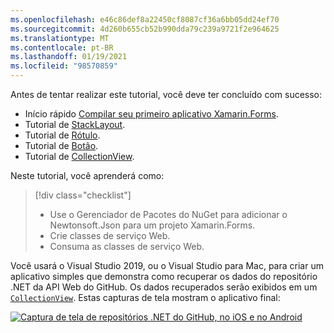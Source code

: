 ```yaml
---
ms.openlocfilehash: e46c86def8a22450cf8087cf36a6bb05dd24ef70
ms.sourcegitcommit: 4d260b655cb52b990dda79c239a9721f2e964625
ms.translationtype: MT
ms.contentlocale: pt-BR
ms.lasthandoff: 01/19/2021
ms.locfileid: "98570859"
---
```

Antes de tentar realizar este tutorial, você deve ter concluído com sucesso:

- Início rápido [Compilar seu primeiro aplicativo Xamarin.Forms](~/get-started/first-app/index.md).
- Tutorial de [StackLayout](~/get-started/tutorials/stacklayout/index.yml).
- Tutorial de [Rótulo](~/get-started/tutorials/label/index.yml).
- Tutorial de [Botão](~/get-started/tutorials/button/index.yml).
- Tutorial de [CollectionView](~/get-started/tutorials/collectionview/index.yml).

Neste tutorial, você aprenderá como:

> [!div class="checklist"]
>
> - Use o Gerenciador de Pacotes do NuGet para adicionar o Newtonsoft.Json para um projeto Xamarin.Forms.
> - Crie classes de serviço Web.
> - Consuma as classes de serviço Web.

Você usará o Visual Studio 2019, ou o Visual Studio para Mac, para criar um aplicativo simples que demonstra como recuperar os dados do repositório .NET da API Web do GitHub. Os dados recuperados serão exibidos em um [`CollectionView`](xref:Xamarin.Forms.CollectionView). Estas capturas de tela mostram o aplicativo final:

[![Captura de tela de repositórios .NET do GitHub, no iOS e no Android](../images/consume-web-service.png)](../images/consume-web-service-large.png#lightbox)
